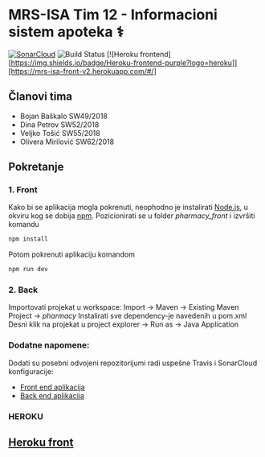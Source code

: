 # MRS-ISA Tim 12 - Informacioni sistem apoteka ⚕

[![SonarCloud](https://sonarcloud.io/images/project_badges/sonarcloud-white.svg)](https://sonarcloud.io/dashboard?id=6aa1534bfc9e2e5495b99bfc6f7cbf1cec89d4ed)
![Build Status](https://travis-ci.com/BoJaN77799/mrs-isa-back.svg?branch=master)
[![Heroku frontend][https://img.shields.io/badge/Heroku-frontend-purple?logo=heroku]][https://mrs-isa-front-v2.herokuapp.com/#/]


## Članovi tima
- Bojan Baškalo SW49/2018
- Dina Petrov SW52/2018
- Veljko Tošić SW55/2018
- Olivera Mirilović SW62/2018


## Pokretanje
### 1. Front 
 Kako bi se aplikacija mogla pokrenuti, neophodno je instalirati [Node.js](https://nodejs.org/en/), u okviru kog se dobija [npm](https://www.npmjs.com/).
 Pozicionirati se u folder _pharmacy_front_ i izvršiti komandu
```sh
npm install
```
Potom pokrenuti aplikaciju komandom
```sh
npm run dev
```


### 2. Back
Importovati projekat u workspace: Import -> Maven -> Existing Maven Project -> _pharmacy_
Instalirati sve dependency-je navedenih u pom.xml
Desni klik na projekat u project explorer -> Run as -> Java Application 


### Dodatne napomene:
Dodati su posebni odvojeni repozitorijumi radi uspešne Travis i SonarCloud konfiguracije:
- [Front end aplikacija](https://github.com/PetrovDina/mrs-isa-front)
- [Back end aplikacija](https://github.com/BoJaN77799/mrs-isa-back)

### HEROKU
## [Heroku front](https://mrs-isa-front-v2.herokuapp.com/#/)


